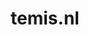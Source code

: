 ---
layout: post
title:  "temis.nl"
internal_url:  "/dutchgov/temis.nl.html"
subdomains_count: 2
all_subdomains_count: 4
urls_count: 2
ssl_rank: 0
http_rank: 65
url_link: /data/temis.nl/urls.txt
all_subdomains_link: /data/temis.nl/all_subdomains.txt
subdomains_link: /data/temis.nl/subdomains.txt
categories: dutchgov
---